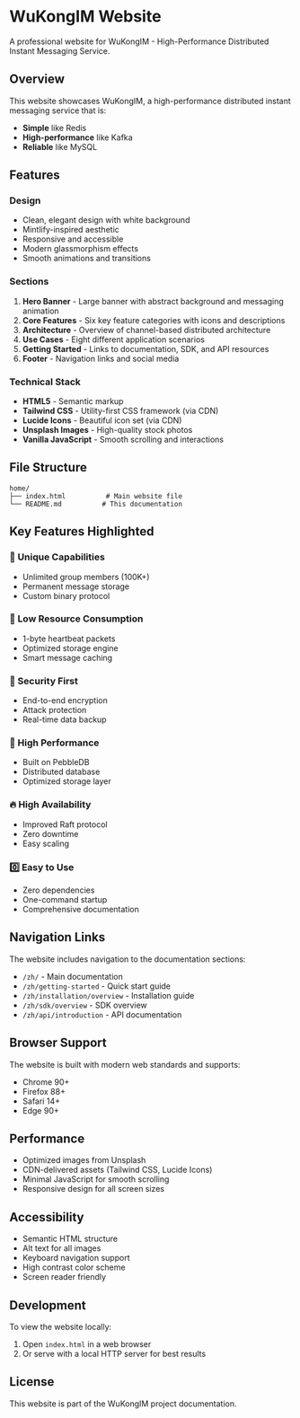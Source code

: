 # WuKongIM Website

A professional website for WuKongIM - High-Performance Distributed Instant Messaging Service.

## Overview

This website showcases WuKongIM, a high-performance distributed instant messaging service that is:
- **Simple** like Redis
- **High-performance** like Kafka  
- **Reliable** like MySQL

## Features

### Design
- Clean, elegant design with white background
- Mintlify-inspired aesthetic
- Responsive and accessible
- Modern glassmorphism effects
- Smooth animations and transitions

### Sections
1. **Hero Banner** - Large banner with abstract background and messaging animation
2. **Core Features** - Six key feature categories with icons and descriptions
3. **Architecture** - Overview of channel-based distributed architecture
4. **Use Cases** - Eight different application scenarios
5. **Getting Started** - Links to documentation, SDK, and API resources
6. **Footer** - Navigation links and social media

### Technical Stack
- **HTML5** - Semantic markup
- **Tailwind CSS** - Utility-first CSS framework (via CDN)
- **Lucide Icons** - Beautiful icon set (via CDN)
- **Unsplash Images** - High-quality stock photos
- **Vanilla JavaScript** - Smooth scrolling and interactions

## File Structure

```
home/
├── index.html          # Main website file
└── README.md          # This documentation
```

## Key Features Highlighted

### 🎯 Unique Capabilities
- Unlimited group members (100K+)
- Permanent message storage
- Custom binary protocol

### 📱 Low Resource Consumption
- 1-byte heartbeat packets
- Optimized storage engine
- Smart message caching

### 🔐 Security First
- End-to-end encryption
- Attack protection
- Real-time data backup

### 🚀 High Performance
- Built on PebbleDB
- Distributed database
- Optimized storage layer

### 🔥 High Availability
- Improved Raft protocol
- Zero downtime
- Easy scaling

### 0️⃣ Easy to Use
- Zero dependencies
- One-command startup
- Comprehensive documentation

## Navigation Links

The website includes navigation to the documentation sections:
- `/zh/` - Main documentation
- `/zh/getting-started` - Quick start guide
- `/zh/installation/overview` - Installation guide
- `/zh/sdk/overview` - SDK overview
- `/zh/api/introduction` - API documentation

## Browser Support

The website is built with modern web standards and supports:
- Chrome 90+
- Firefox 88+
- Safari 14+
- Edge 90+

## Performance

- Optimized images from Unsplash
- CDN-delivered assets (Tailwind CSS, Lucide Icons)
- Minimal JavaScript for smooth scrolling
- Responsive design for all screen sizes

## Accessibility

- Semantic HTML structure
- Alt text for all images
- Keyboard navigation support
- High contrast color scheme
- Screen reader friendly

## Development

To view the website locally:
1. Open `index.html` in a web browser
2. Or serve with a local HTTP server for best results

## License

This website is part of the WuKongIM project documentation.
